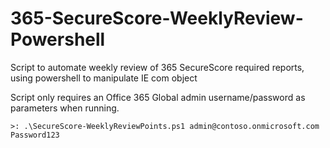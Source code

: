 # 365-SecureScore-WeeklyReview-Powershell
Script to automate weekly review of 365 SecureScore required reports, using powershell to manipulate IE com object

Script only requires an Office 365 Global admin username/password as parameters when running.

```````````````````````````````````````````````````````````````````````````````````````
>: .\SecureScore-WeeklyReviewPoints.ps1 admin@contoso.onmicrosoft.com Password123
